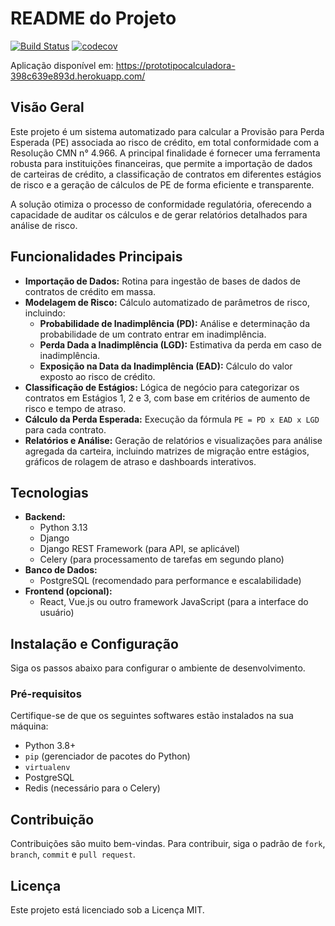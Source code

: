 # README do Projeto
[![Build Status](https://app.travis-ci.com/joao0710/CalculoPECLD.svg?token=JzbHqyx2baBX9NvsAAcG)](https://app.travis-ci.com/joao0710/CalculoPECLD)
[![codecov](https://codecov.io/github/joao0710/CalculoPECLD/graph/badge.svg?token=ZLIQH5XRRR)](https://codecov.io/github/joao0710/CalculoPECLD)

Aplicação disponível em: https://prototipocalculadora-398c639e893d.herokuapp.com/

## Visão Geral

Este projeto é um sistema automatizado para calcular a Provisão para Perda Esperada (PE) associada ao risco de crédito, em total conformidade com a Resolução CMN n° 4.966. A principal finalidade é fornecer uma ferramenta robusta para instituições financeiras, que permite a importação de dados de carteiras de crédito, a classificação de contratos em diferentes estágios de risco e a geração de cálculos de PE de forma eficiente e transparente.

A solução otimiza o processo de conformidade regulatória, oferecendo a capacidade de auditar os cálculos e de gerar relatórios detalhados para análise de risco.

## Funcionalidades Principais

* **Importação de Dados:** Rotina para ingestão de bases de dados de contratos de crédito em massa.
* **Modelagem de Risco:** Cálculo automatizado de parâmetros de risco, incluindo:
    * **Probabilidade de Inadimplência (PD):** Análise e determinação da probabilidade de um contrato entrar em inadimplência.
    * **Perda Dada a Inadimplência (LGD):** Estimativa da perda em caso de inadimplência.
    * **Exposição na Data da Inadimplência (EAD):** Cálculo do valor exposto ao risco de crédito.
* **Classificação de Estágios:** Lógica de negócio para categorizar os contratos em Estágios 1, 2 e 3, com base em critérios de aumento de risco e tempo de atraso.
* **Cálculo da Perda Esperada:** Execução da fórmula `PE = PD x EAD x LGD` para cada contrato.
* **Relatórios e Análise:** Geração de relatórios e visualizações para análise agregada da carteira, incluindo matrizes de migração entre estágios, gráficos de rolagem de atraso e dashboards interativos.

## Tecnologias

* **Backend:**
    * Python 3.13
    * Django
    * Django REST Framework (para API, se aplicável)
    * Celery (para processamento de tarefas em segundo plano)
* **Banco de Dados:**
    * PostgreSQL (recomendado para performance e escalabilidade)
* **Frontend (opcional):**
    * React, Vue.js ou outro framework JavaScript (para a interface do usuário)

## Instalação e Configuração

Siga os passos abaixo para configurar o ambiente de desenvolvimento.

### Pré-requisitos

Certifique-se de que os seguintes softwares estão instalados na sua máquina:

* Python 3.8+
* `pip` (gerenciador de pacotes do Python)
* `virtualenv`
* PostgreSQL
* Redis (necessário para o Celery)

## Contribuição

Contribuições são muito bem-vindas. Para contribuir, siga o padrão de `fork`, `branch`, `commit` e `pull request`.

## Licença

Este projeto está licenciado sob a Licença MIT.
